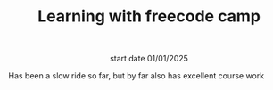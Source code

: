 <h1 align="center">Learning with freecode camp</h1>
<br>
<p align="center">start date 01/01/2025</p>

Has been a slow ride so far, but by far also has excellent course work


<!-- To be deleted -->
